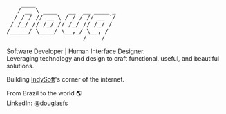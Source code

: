 <pre>
    ____                      
   / __ \ ____   __  __ ____ _
  / / / // __ \ / / / // __ `/
 / /_/ // /_/ // /_/ // /_/ / 
/_____/ \____/ \__,_/ \__, /  
                     /____/   
</pre>

Software Developer | Human Interface Designer. <br>Leveraging technology and design to craft functional, useful, and beautiful solutions.

Building [IndySoft](https://www.indysoft.com/)'s corner of the internet.

From Brazil to the world 🌎 <br>
LinkedIn: [@douglasfs](https://www.linkedin.com/in/douglasfs/)
